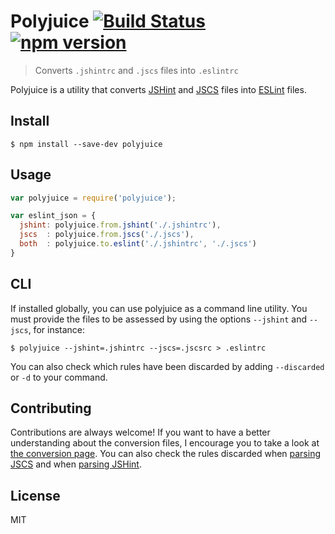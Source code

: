 # Polyjuice [![Build Status](https://travis-ci.org/brenolf/polyjuice.svg)](https://travis-ci.org/brenolf/polyjuice) [![npm version](https://badge.fury.io/js/polyjuice.svg)](http://badge.fury.io/js/polyjuice)
> Converts `.jshintrc` and `.jscs` files into `.eslintrc`

Polyjuice is a utility that converts [JSHint](http://jshint.com/) and [JSCS](http://jscs.info/) files into [ESLint](http://eslint.org/) files.

## Install
`$ npm install --save-dev polyjuice`

## Usage
```js
var polyjuice = require('polyjuice');

var eslint_json = {
  jshint: polyjuice.from.jshint('./.jshintrc'),
  jscs  : polyjuice.from.jscs('./.jscs'),
  both  : polyjuice.to.eslint('./.jshintrc', './.jscs')
}
```

## CLI
If installed globally, you can use polyjuice as a command line utility. You must provide the files to be assessed by using the options `--jshint` and `--jscs`, for instance:

`$ polyjuice --jshint=.jshintrc --jscs=.jscsrc > .eslintrc`

You can also check which rules have been discarded by adding `--discarded` or `-d` to your command.

## Contributing
Contributions are always welcome! If you want to have a better understanding about the conversion files, I encourage you to take a look at [the conversion page](/doc/DICTIONARIES.md). You can also check the rules discarded when [parsing JSCS](/doc/JSCS.md) and when [parsing JSHint](/doc/JSHINT.md).

## License
MIT
